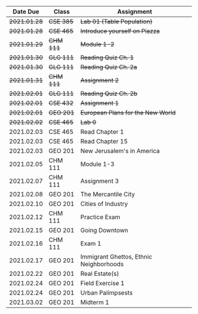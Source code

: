 | Date Due | Class | Assignment |
| -------- | ----- | ---------- |
| ~~2021.01.28~~ | ~~CSE 385~~ | ~~Lab 01 (Table Population)~~ |
| ~~2021.01.28~~ | ~~CSE 465~~ | ~~Introduce yourself on Piazza~~ |
| ~~2021.01.29~~ | ~~CHM 111~~ | ~~Module 1-2~~ |
| ~~2021.01.30~~ | ~~GLG 111~~ | ~~Reading Quiz Ch. 1~~ |
| ~~2021.01.30~~ | ~~GLG 111~~ | ~~Reading Quiz Ch. 2a~~ |
| ~~2021.01.31~~ | ~~CHM 111~~ | ~~Assignment 2~~ |
| ~~2021.02.01~~ | ~~GLG 111~~ | ~~Reading Quiz Ch. 2b~~ |
| ~~2021.02.01~~ | ~~CSE 432~~ | ~~Assignment 1~~ |
| ~~2021.02.01~~ | ~~GEO 201~~ | ~~European Plans for the New World~~ |
| ~~2021.02.02~~ | ~~CSE 465~~ | ~~Lab 0~~ |
| 2021.02.03 | CSE 465 | Read Chapter 1 |
| 2021.02.03 | CSE 465 | Read Chapter 15 |
| 2021.02.03 | GEO 201 | New Jerusalem's in America |
| 2021.02.05 | CHM 111 | Module 1-3 |
| 2021.02.07 | CHM 111 | Assignment 3 |
| 2021.02.08 | GEO 201 | The Mercantile City |
| 2021.02.10 | GEO 201 | Cities of Industry |
| 2021.02.12 | CHM 111 | Practice Exam |
| 2021.02.15 | GEO 201 | Going Downtown |
| 2021.02.16 | CHM 111 | Exam 1 |
| 2021.02.17 | GEO 201 | Immigrant Ghettos, Ethnic Neighborhoods |
| 2021.02.22 | GEO 201 | Real Estate(s) |
| 2021.02.24 | GEO 201 | Field Exercise 1 |
| 2021.02.24 | GEO 201 | Urban Palimpsests |
| 2021.03.02 | GEO 201 | Midterm 1 |